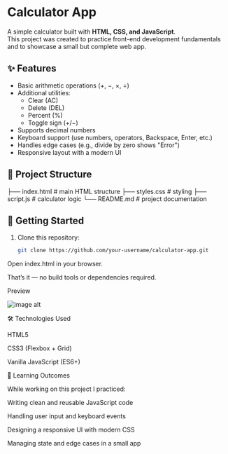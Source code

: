 # Calculator App

A simple calculator built with **HTML, CSS, and JavaScript**.  
This project was created to practice front-end development fundamentals and to showcase a small but complete web app.

## ✨ Features
- Basic arithmetic operations (+, −, ×, ÷)
- Additional utilities:
  - Clear (AC)
  - Delete (DEL)
  - Percent (%)
  - Toggle sign (+/−)
- Supports decimal numbers
- Keyboard support (use numbers, operators, Backspace, Enter, etc.)
- Handles edge cases (e.g., divide by zero shows "Error")
- Responsive layout with a modern UI

## 📂 Project Structure
├── index.html # main HTML structure
├── styles.css # styling
├── script.js # calculator logic
└── README.md # project documentation


## 🚀 Getting Started
1. Clone this repository:
   ```bash
   git clone https://github.com/your-username/calculator-app.git

Open index.html in your browser.

That’s it — no build tools or dependencies required.

Preview 

![image alt](https://github.com/Aksham-rana/Calculator-App/blob/main/Screenshot%202025-09-05%20093522.png?raw=true)

🛠️ Technologies Used

HTML5

CSS3 (Flexbox + Grid)

Vanilla JavaScript (ES6+)

📖 Learning Outcomes

While working on this project I practiced:

Writing clean and reusable JavaScript code

Handling user input and keyboard events

Designing a responsive UI with modern CSS

Managing state and edge cases in a small app
